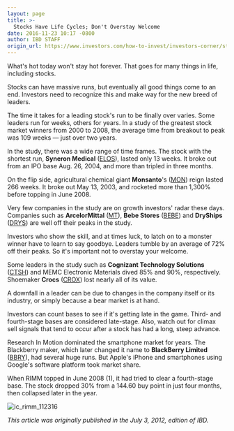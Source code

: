 ```yaml
---
layout: page
title: >-
  Stocks Have Life Cycles; Don't Overstay Welcome
date: 2016-11-23 10:17 -0800
author: IBD STAFF
origin_url: https://www.investors.com/how-to-invest/investors-corner/stocks-have-life-cycles-dont-overstay-welcome/
---
```


What's hot today won't stay hot forever. That goes for many things in life, including stocks.

Stocks can have massive runs, but eventually all good things come to an end. Investors need to recognize this and make way for the new breed of leaders.

The time it takes for a leading stock's run to be finally over varies. Some leaders run for weeks, others for years. In a study of the greatest stock market winners from 2000 to 2008, the average time from breakout to peak was 109 weeks — just over two years.

In the study, there was a wide range of time frames. The stock with the shortest run, **Syneron Medical** ([ELOS](https://research.investors.com/quote.aspx?symbol=ELOS)), lasted only 13 weeks. It broke out from an IPO base Aug. 26, 2004, and more than tripled in three months.

On the flip side, agricultural chemical giant **Monsanto**'s ([MON](https://research.investors.com/quote.aspx?symbol=MON)) reign lasted 266 weeks. It broke out May 13, 2003, and rocketed more than 1,300% before topping in June 2008.

Very few companies in the study are on growth investors' radar these days. Companies such as **ArcelorMittal** ([MT](https://research.investors.com/quote.aspx?symbol=MT)), **Bebe Stores** ([BEBE](https://research.investors.com/quote.aspx?symbol=BEBE)) and **DryShips** ([DRYS](https://research.investors.com/quote.aspx?symbol=DRYS)) are well off their peaks in the study.

Investors who show the skill, and at times luck, to latch on to a monster winner have to learn to say goodbye. Leaders tumble by an average of 72% off their peaks. So it's important not to overstay your welcome.

Some leaders in the study such as **Cognizant Technology Solutions** ([CTSH](https://research.investors.com/quote.aspx?symbol=CTSH)) and MEMC Electronic Materials dived 85% and 90%, respectively. Shoemaker **Crocs** ([CROX](https://research.investors.com/quote.aspx?symbol=CROX)) lost nearly all of its value.

A downfall in a leader can be due to changes in the company itself or its industry, or simply because a bear market is at hand.

Investors can count bases to see if it's getting late in the game. Third- and fourth-stage bases are considered late-stage. Also, watch out for climax sell signals that tend to occur after a stock has had a long, steep advance.

Research In Motion dominated the smartphone market for years. The Blackberry maker, which later changed it name to **BlackBerry Limited** ([BBRY](https://research.investors.com/quote.aspx?symbol=BBRY)), had several huge runs. But Apple's iPhone and smartphones using Google's software platform took market share.

When RIMM topped in June 2008 (1), it had tried to clear a fourth-stage base. The stock dropped 30% from a 144.60 buy point in just four months, then collapsed later in the year.

![ic_rimm_112316](https://www.investors.com/wp-content/uploads/2016/11/IC_rimm_112316-1024x557.png)

_This article was originally published in the July 3, 2012, edition of IBD._

